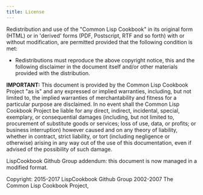```yaml
---
title: License
---
```


Redistribution and use of the "Common Lisp Cookbook" in its original form (HTML)
or in 'derived' forms (PDF, Postscript, RTF and so forth) with or without
modification, are permitted provided that the following condition is met:

* Redistributions must reproduce the above copyright notice, this and the
  following disclaimer in the document itself and/or other materials provided
  with the distribution.

**IMPORTANT:** This document is provided by the Common Lisp Cookbook Project "as
is" and any expressed or implied warranties, including, but not limited to, the
implied warranties of merchantability and fitness for a particular purpose are
disclaimed. In no event shall the Common Lisp Cookbook Project be liable for any
direct, indirect, incidental, special, exemplary, or consequential damages
(including, but not limited to, procurement of substitute goods or services;
loss of use, data, or profits; or business interruption) however caused and on
any theory of liability, whether in contract, strict liability, or tort
(including negligence or otherwise) arising in any way out of the use of this
documentation, even if advised of the possibility of such damage.

LispCookbook Github Group addendum: this document is now managed in a modified format.

Copyright:
2015-2017 LispCookbook Github Group
2002-2007 The Common Lisp Cookbook Project,
